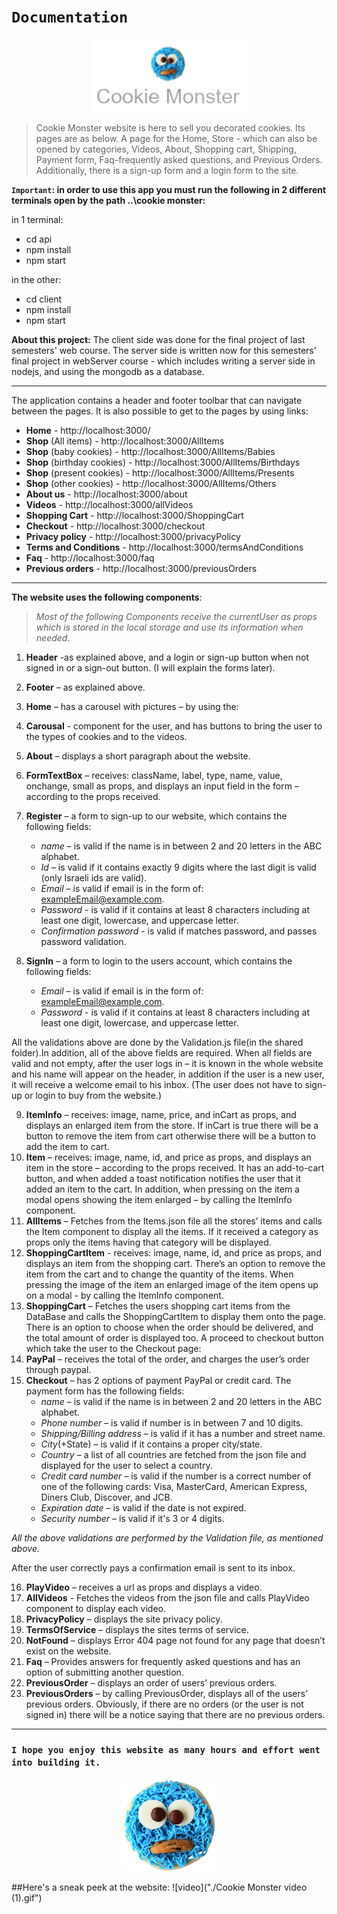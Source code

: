 
# `Documentation`

<p align="center">
  <img src=client\src\assets\images\logo.png width="250" title="hover text">
</p>

>Cookie Monster website is here to sell you decorated cookies. Its pages are as below. A page for the Home, Store - which can also be opened by categories, Videos, About, Shopping cart, Shipping, Payment form, Faq-frequently asked questions, and Previous Orders. Additionally, there is a sign-up form and a login form to the site.

**`Important`: in order to use this app you must run the following in 2 different terminals open by the path ..\cookie monster:**

in 1 terminal:
* cd api
* npm install
* npm start

in the other:
* cd client
* npm install
* npm start 

**About this project:**
  The client side was done for the final project of last semesters' web course. The server side is written now for this semesters' final project in webServer course - which includes writing a server side in nodejs, and using the mongodb as a database.

-------------------------------------------
The application contains a header and footer toolbar that can navigate between the pages. It is also possible to get to the pages by using links:
* **Home** - http://localhost:3000/ 
* **Shop** (All items) - http://localhost:3000/AllItems 
* **Shop** (baby cookies) - http://localhost:3000/AllItems/Babies 
* **Shop** (birthday cookies) - http://localhost:3000/AllItems/Birthdays 
* **Shop** (present cookies) - http://localhost:3000/AllItems/Presents 
* **Shop** (other cookies) - http://localhost:3000/AllItems/Others 
* **About us** - http://localhost:3000/about 
* **Videos** - http://localhost:3000/allVideos 
* **Shopping Cart** - http://localhost:3000/ShoppingCart 
* **Checkout** - http://localhost:3000/checkout 
* **Privacy policy** - http://localhost:3000/privacyPolicy 
* **Terms and Conditions** - http://localhost:3000/termsAndConditions 
* **Faq** - http://localhost:3000/faq 
* **Previous orders** - http://localhost:3000/previousOrders 
----------------------------------------------
**The website uses the following components**:
> *Most of the following Components receive the currentUser as props which is stored in the local storage and use its information when needed.*

1. **Header** -as explained above, and a login or sign-up button when not signed in or a sign-out button. (I will explain the forms later).
2. **Footer** – as explained above.
3. **Home** – has a carousel with pictures – by using the:

3. **Carousal** - component for the user, and has buttons to bring the user to the types of cookies and to the videos.

4. **About** – displays a short paragraph about the website.

5. **FormTextBox** – receives: className, label, type, name, value, onchange, small as props, and displays an input field in the form – according to the props received.

6. **Register** – a form to sign-up to our website, which contains the following fields:
    - *name* – is valid if the name is in between 2 and 20 letters in the ABC alphabet.
    - *Id* – is valid if it contains exactly 9 digits where the last digit is valid (only Israeli ids are valid).
    - *Email* – is valid if email is in the form of: exampleEmail@example.com.
    - *Password* - is valid if it contains at least 8 characters including at least one digit, lowercase, and uppercase letter.
    - *Confirmation password* - is valid if matches password, and passes password validation.

7. **SignIn**  – a form to login to the users account, which contains the following fields:
    - *Email* – is valid if email is in the form of: exampleEmail@example.com.
    - *Password* - is valid if it contains at least 8 characters including at least one digit, lowercase, and uppercase letter.


All the validations above are done by the Validation.js file(in the shared folder).In addition, all of the above fields are required. When all fields are valid and not empty, after the user logs in – it is known in the whole website and his name will appear on the header, in addition if the user is a new user, it will receive a welcome email to his inbox. (The user does not have to sign-up or login to buy from the website.)

9. **ItemInfo** – receives:  image, name, price, and inCart as props, and displays an enlarged item from the store. If inCart is true there will be a button to remove the item from cart otherwise there will be a button to add the item to cart.
10. **Item** – receives: image, name, id, and price as props, and displays an item in the store – according to the props received. It has an add-to-cart button, and when added a toast notification notifies the user that it added an item to the cart. In addition, when pressing on the item a modal opens showing the item enlarged – by calling the ItemInfo component. 
11. **AllItems** – Fetches from the Items.json file all the stores’ items and calls the Item component to display all the items. If it received a category as props only the items having that category will be displayed.
12. **ShoppingCartItem** -  receives: image, name, id, and price as props, and displays an item from the shopping cart. There’s an option to remove the item from the cart and to change the quantity of the items. When pressing the image of the item an enlarged image of the item opens up on a modal  - by calling the ItemInfo component. 
13. **ShoppingCart** – Fetches the users shopping cart items from the DataBase and calls the ShoppingCartItem to display them onto the page.\
There is an option to choose when the order should be delivered, and the total amount of order is displayed too. A proceed to checkout button which take the user to the Checkout page:
14. **PayPal** – receives the total of the order, and charges the user’s order through paypal.
15. **Checkout** – has 2 options of payment PayPal or credit card. The payment form has the following fields:
    - *name* – is valid if the name is in between 2 and 20 letters in the ABC alphabet.
    - *Phone number* – is valid if number is in between 7 and 10 digits.
    - *Shipping/Billing address* – is valid if it has a number and street name.
    - *City*(+State) – is valid if it contains a proper city/state.
    - *Country* – a list of all countries are fetched from the json file and displayed for the user to select a country.
    - *Credit card number* – is valid if the number is a correct number of one of the following cards:
Visa, MasterCard, American Express, Diners Club, Discover, and JCB.
    - *Expiration date* – is valid if the date is not expired.
    - *Security number* – is valid if it's 3 or 4 digits. 

*All the above validations are performed by the Validation file, as mentioned above.*

After the user correctly pays a confirmation email is sent to its inbox.

16. **PlayVideo** – receives a url as props and displays a video.
17. **AllVideos** - Fetches the videos from the json file and calls PlayVideo component to display each video.
18. **PrivacyPolicy** – displays the site privacy policy.
19. **TermsOfService** – displays the sites terms of service.
20. **NotFound** – displays Error 404 page not found for any page that doesn’t exist on the website.
21. **Faq** – Provides answers for frequently asked questions and has an option of submitting another question.
22. **PreviousOrder** – displays an order of users’ previous orders.
23. **PreviousOrders** – by calling PreviousOrder, displays all of the users’ previous orders. Obviously, if there are no orders (or the user is not signed in) there will be a notice saying that there are no previous orders. 
------------------------------------------------
### `I hope you enjoy this website as many hours and effort went into building it.`

<p align="center">
  <img src="client\public\favicon.ico" width="150" title="hover text">
</p>

##Here's a sneak peek at the website:
![video]("./Cookie Monster video (1).gif")
